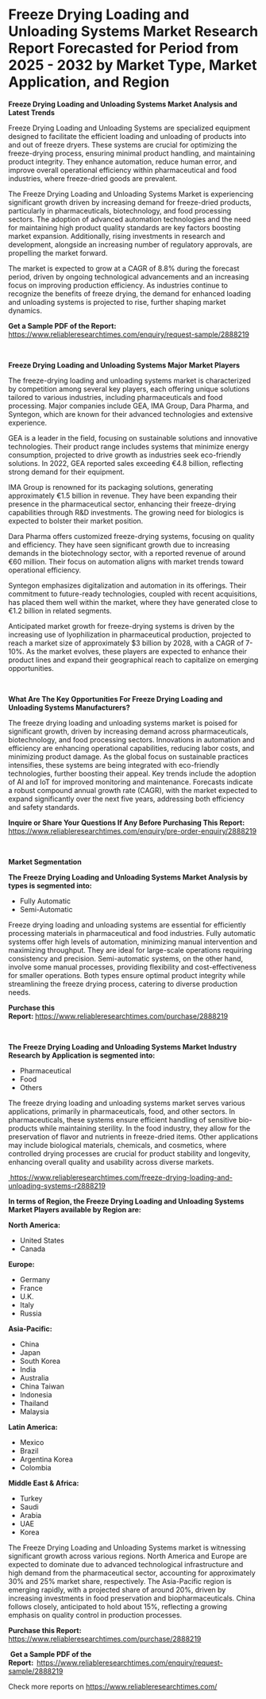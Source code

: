 <p><h1>Freeze Drying Loading and Unloading Systems Market Research Report Forecasted for Period from 2025 -  2032 by Market Type, Market Application, and Region</h1></p><p><strong>Freeze Drying Loading and Unloading Systems Market Analysis and Latest Trends</strong></p>
<p><p>Freeze Drying Loading and Unloading Systems are specialized equipment designed to facilitate the efficient loading and unloading of products into and out of freeze dryers. These systems are crucial for optimizing the freeze-drying process, ensuring minimal product handling, and maintaining product integrity. They enhance automation, reduce human error, and improve overall operational efficiency within pharmaceutical and food industries, where freeze-dried goods are prevalent.</p><p>The Freeze Drying Loading and Unloading Systems Market is experiencing significant growth driven by increasing demand for freeze-dried products, particularly in pharmaceuticals, biotechnology, and food processing sectors. The adoption of advanced automation technologies and the need for maintaining high product quality standards are key factors boosting market expansion. Additionally, rising investments in research and development, alongside an increasing number of regulatory approvals, are propelling the market forward. </p><p>The market is expected to grow at a CAGR of 8.8% during the forecast period, driven by ongoing technological advancements and an increasing focus on improving production efficiency. As industries continue to recognize the benefits of freeze drying, the demand for enhanced loading and unloading systems is projected to rise, further shaping market dynamics.</p></p>
<p><strong>Get a Sample PDF of the Report:&nbsp;</strong> <a href="https://www.reliableresearchtimes.com/enquiry/request-sample/2888219?utm_campaign=2627&utm_medium=2&utm_source=Github&utm_content=ia&utm_term=14032025&utm_id=freeze-drying-loading-and-unloading-systems">https://www.reliableresearchtimes.com/enquiry/request-sample/2888219</a></p>
<p>&nbsp;</p>
<p><strong>Freeze Drying Loading and Unloading Systems Major Market Players</strong></p>
<p><p>The freeze-drying loading and unloading systems market is characterized by competition among several key players, each offering unique solutions tailored to various industries, including pharmaceuticals and food processing. Major companies include GEA, IMA Group, Dara Pharma, and Syntegon, which are known for their advanced technologies and extensive experience.</p><p>GEA is a leader in the field, focusing on sustainable solutions and innovative technologies. Their product range includes systems that minimize energy consumption, projected to drive growth as industries seek eco-friendly solutions. In 2022, GEA reported sales exceeding €4.8 billion, reflecting strong demand for their equipment.</p><p>IMA Group is renowned for its packaging solutions, generating approximately €1.5 billion in revenue. They have been expanding their presence in the pharmaceutical sector, enhancing their freeze-drying capabilities through R&D investments. The growing need for biologics is expected to bolster their market position.</p><p>Dara Pharma offers customized freeze-drying systems, focusing on quality and efficiency. They have seen significant growth due to increasing demands in the biotechnology sector, with a reported revenue of around €60 million. Their focus on automation aligns with market trends toward operational efficiency.</p><p>Syntegon emphasizes digitalization and automation in its offerings. Their commitment to future-ready technologies, coupled with recent acquisitions, has placed them well within the market, where they have generated close to €1.2 billion in related segments.</p><p>Anticipated market growth for freeze-drying systems is driven by the increasing use of lyophilization in pharmaceutical production, projected to reach a market size of approximately $3 billion by 2028, with a CAGR of 7-10%. As the market evolves, these players are expected to enhance their product lines and expand their geographical reach to capitalize on emerging opportunities.</p></p>
<p>&nbsp;</p>
<p><strong>What Are The Key Opportunities For Freeze Drying Loading and Unloading Systems Manufacturers?</strong></p>
<p><p>The freeze drying loading and unloading systems market is poised for significant growth, driven by increasing demand across pharmaceuticals, biotechnology, and food processing sectors. Innovations in automation and efficiency are enhancing operational capabilities, reducing labor costs, and minimizing product damage. As the global focus on sustainable practices intensifies, these systems are being integrated with eco-friendly technologies, further boosting their appeal. Key trends include the adoption of AI and IoT for improved monitoring and maintenance. Forecasts indicate a robust compound annual growth rate (CAGR), with the market expected to expand significantly over the next five years, addressing both efficiency and safety standards.</p></p>
<p><strong>Inquire or Share Your Questions If Any Before Purchasing This Report:</strong> <a href="https://www.reliableresearchtimes.com/enquiry/pre-order-enquiry/2888219?utm_campaign=2627&utm_medium=2&utm_source=Github&utm_content=ia&utm_term=14032025&utm_id=freeze-drying-loading-and-unloading-systems">https://www.reliableresearchtimes.com/enquiry/pre-order-enquiry/2888219</a></p>
<p>&nbsp;</p>
<p><strong>Market Segmentation</strong></p>
<p><strong>The Freeze Drying Loading and Unloading Systems Market Analysis by types is segmented into:</strong></p>
<p><ul><li>Fully Automatic</li><li>Semi-Automatic</li></ul></p>
<p><p>Freeze drying loading and unloading systems are essential for efficiently processing materials in pharmaceutical and food industries. Fully automatic systems offer high levels of automation, minimizing manual intervention and maximizing throughput. They are ideal for large-scale operations requiring consistency and precision. Semi-automatic systems, on the other hand, involve some manual processes, providing flexibility and cost-effectiveness for smaller operations. Both types ensure optimal product integrity while streamlining the freeze drying process, catering to diverse production needs.</p></p>
<p><strong>Purchase this Report:&nbsp;</strong><a href="https://www.reliableresearchtimes.com/purchase/2888219?utm_campaign=2627&utm_medium=2&utm_source=Github&utm_content=ia&utm_term=14032025&utm_id=freeze-drying-loading-and-unloading-systems">https://www.reliableresearchtimes.com/purchase/2888219</a></p>
<p>&nbsp;</p>
<p><strong>The Freeze Drying Loading and Unloading Systems Market Industry Research by Application is segmented into:</strong></p>
<p><ul><li>Pharmaceutical</li><li>Food</li><li>Others</li></ul></p>
<p><p>The freeze drying loading and unloading systems market serves various applications, primarily in pharmaceuticals, food, and other sectors. In pharmaceuticals, these systems ensure efficient handling of sensitive bio-products while maintaining sterility. In the food industry, they allow for the preservation of flavor and nutrients in freeze-dried items. Other applications may include biological materials, chemicals, and cosmetics, where controlled drying processes are crucial for product stability and longevity, enhancing overall quality and usability across diverse markets.</p></p>
<p><a href="https://www.reliableresearchtimes.com/freeze-drying-loading-and-unloading-systems-r2888219?utm_campaign=2627&utm_medium=2&utm_source=Github&utm_content=ia&utm_term=14032025&utm_id=freeze-drying-loading-and-unloading-systems">&nbsp;https://www.reliableresearchtimes.com/freeze-drying-loading-and-unloading-systems-r2888219</a></p>
<p><strong>In terms of Region, the Freeze Drying Loading and Unloading Systems Market Players available by Region are:</strong></p>
<p>
    <p> <strong> North America: </strong>
        <ul>
            <li>United States</li>
            <li>Canada</li>
        </ul>
        </p> 
    <p> <strong> Europe: </strong>
        <ul>
            <li>Germany</li>
            <li>France</li>
            <li>U.K.</li>
            <li>Italy</li>
            <li>Russia</li>
        </ul>
        </p> 
    <p> <strong> Asia-Pacific: </strong>
        <ul>
            <li>China</li>
            <li>Japan</li>
            <li>South Korea</li>
            <li>India</li>
            <li>Australia</li>
            <li>China Taiwan</li>
            <li>Indonesia</li>
            <li>Thailand</li>
            <li>Malaysia</li>
        </ul>
        </p> 
    <p> <strong> Latin America: </strong>
        <ul>
            <li>Mexico</li>
            <li>Brazil</li>
            <li>Argentina Korea</li>
            <li>Colombia</li>
        </ul>
        </p> 
    <p> <strong> Middle East & Africa: </strong>
        <ul>
            <li>Turkey</li>
            <li>Saudi</li>
            <li>Arabia</li>
            <li>UAE</li>
            <li>Korea</li>
        </ul>
    </p>
    </p>
<p><p>The Freeze Drying Loading and Unloading Systems market is witnessing significant growth across various regions. North America and Europe are expected to dominate due to advanced technological infrastructure and high demand from the pharmaceutical sector, accounting for approximately 30% and 25% market share, respectively. The Asia-Pacific region is emerging rapidly, with a projected share of around 20%, driven by increasing investments in food preservation and biopharmaceuticals. China follows closely, anticipated to hold about 15%, reflecting a growing emphasis on quality control in production processes.</p></p>
<p><strong>Purchase this Report: </strong><a href="https://www.reliableresearchtimes.com/purchase/2888219?utm_campaign=2627&utm_medium=2&utm_source=Github&utm_content=ia&utm_term=14032025&utm_id=freeze-drying-loading-and-unloading-systems">https://www.reliableresearchtimes.com/purchase/2888219</a></p>
<p>&nbsp;<strong>Get a Sample PDF of the Report:&nbsp;&nbsp;</strong><a href="https://www.reliableresearchtimes.com/enquiry/request-sample/2888219?utm_campaign=2627&utm_medium=2&utm_source=Github&utm_content=ia&utm_term=14032025&utm_id=freeze-drying-loading-and-unloading-systems">https://www.reliableresearchtimes.com/enquiry/request-sample/2888219</a></p>
<p><strong></strong></p>
<p>Check more reports on <a href="https://www.reliableresearchtimes.com/?utm_campaign=2627&utm_medium=2&utm_source=Github&utm_content=ia&utm_term=14032025&utm_id=freeze-drying-loading-and-unloading-systems">https://www.reliableresearchtimes.com/</a></p>